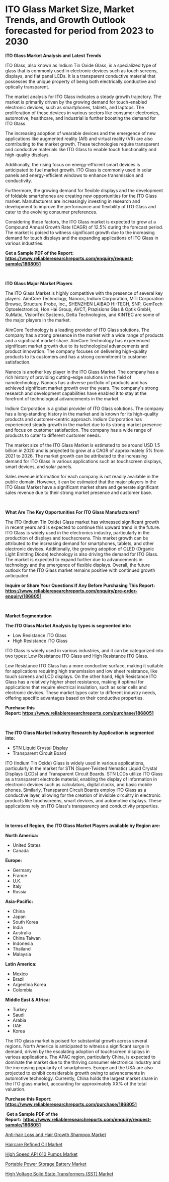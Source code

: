 <p><h1>ITO Glass Market Size, Market Trends, and Growth Outlook forecasted for period from 2023 to 2030</h1></p><p><strong>ITO Glass Market Analysis and Latest Trends</strong></p>
<p><p>ITO Glass, also known as Indium Tin Oxide Glass, is a specialized type of glass that is commonly used in electronic devices such as touch screens, displays, and flat panel LCDs. It is a transparent conductive material that possesses the unique property of being both electrically conductive and optically transparent.</p><p>The market analysis for ITO Glass indicates a steady growth trajectory. The market is primarily driven by the growing demand for touch-enabled electronic devices, such as smartphones, tablets, and laptops. The proliferation of these devices in various sectors like consumer electronics, automotive, healthcare, and industrial is further boosting the demand for ITO Glass.</p><p>The increasing adoption of wearable devices and the emergence of new applications like augmented reality (AR) and virtual reality (VR) are also contributing to the market growth. These technologies require transparent and conductive materials like ITO Glass to enable touch functionality and high-quality displays.</p><p>Additionally, the rising focus on energy-efficient smart devices is anticipated to fuel market growth. ITO Glass is commonly used in solar panels and energy-efficient windows to enhance transmission and conductivity.</p><p>Furthermore, the growing demand for flexible displays and the development of foldable smartphones are creating new opportunities for the ITO Glass market. Manufacturers are increasingly investing in research and development to improve the performance and flexibility of ITO Glass and cater to the evolving consumer preferences.</p><p>Considering these factors, the ITO Glass market is expected to grow at a Compound Annual Growth Rate (CAGR) of 12.5% during the forecast period. The market is poised to witness significant growth due to the increasing demand for touch displays and the expanding applications of ITO Glass in various industries.</p></p>
<p><strong>Get a Sample PDF of the Report:&nbsp; <a href="https://www.reliableresearchreports.com/enquiry/request-sample/1868051">https://www.reliableresearchreports.com/enquiry/request-sample/1868051</a></strong></p>
<p>&nbsp;</p>
<p><strong>ITO Glass Major Market Players</strong></p>
<p><p>The ITO Glass Market is highly competitive with the presence of several key players. AimCore Technology, Nanocs, Indium Corporation, MTI Corporation Browse, Structure Probe, Inc., SHENZHEN LAIBAO HI-TECH, SNP, GemTech Optoelectronics, Hon Hai Group, AVCT, Prazisions Glas & Optik GmbH, XuMatic, VisionTek Systems, Delta Technologies, and KINTEC are some of the major players in the market.</p><p>AimCore Technology is a leading provider of ITO Glass solutions. The company has a strong presence in the market with a wide range of products and a significant market share. AimCore Technology has experienced significant market growth due to its technological advancements and product innovation. The company focuses on delivering high-quality products to its customers and has a strong commitment to customer satisfaction.</p><p>Nanocs is another key player in the ITO Glass Market. The company has a rich history of providing cutting-edge solutions in the field of nanotechnology. Nanocs has a diverse portfolio of products and has achieved significant market growth over the years. The company's strong research and development capabilities have enabled it to stay at the forefront of technological advancements in the market.</p><p>Indium Corporation is a global provider of ITO Glass solutions. The company has a long-standing history in the market and is known for its high-quality products and customer-centric approach. Indium Corporation has experienced steady growth in the market due to its strong market presence and focus on customer satisfaction. The company has a wide range of products to cater to different customer needs.</p><p>The market size of the ITO Glass Market is estimated to be around USD 1.5 billion in 2020 and is projected to grow at a CAGR of approximately 5% from 2021 to 2026. The market growth can be attributed to the increasing demand for ITO Glass in various applications such as touchscreen displays, smart devices, and solar panels.</p><p>Sales revenue information for each company is not readily available in the public domain. However, it can be estimated that the major players in the ITO Glass Market have a significant market share and generate significant sales revenue due to their strong market presence and customer base.</p></p>
<p>&nbsp;</p>
<p><strong>What Are The Key Opportunities For ITO Glass Manufacturers?</strong></p>
<p><p>The ITO (Indium Tin Oxide) Glass market has witnessed significant growth in recent years and is expected to continue this upward trend in the future. ITO Glass is widely used in the electronics industry, particularly in the production of displays and touchscreens. This market growth can be attributed to the increasing demand for smartphones, tablets, and other electronic devices. Additionally, the growing adoption of OLED (Organic Light Emitting Diode) technology is also driving the demand for ITO Glass. The market is expected to expand further due to advancements in technology and the emergence of flexible displays. Overall, the future outlook for the ITO Glass market remains positive with continued growth anticipated.</p></p>
<p><strong>Inquire or Share Your Questions If Any Before Purchasing This Report: <a href="https://www.reliableresearchreports.com/enquiry/pre-order-enquiry/1868051">https://www.reliableresearchreports.com/enquiry/pre-order-enquiry/1868051</a></strong></p>
<p>&nbsp;</p>
<p><strong>Market Segmentation</strong></p>
<p><strong>The ITO Glass Market Analysis by types is segmented into:</strong></p>
<p><ul><li>Low Resistance ITO Glass</li><li>High Resistance ITO Glass</li></ul></p>
<p><p>ITO Glass is widely used in various industries, and it can be categorized into two types: Low Resistance ITO Glass and High Resistance ITO Glass. </p><p>Low Resistance ITO Glass has a more conductive surface, making it suitable for applications requiring high transmission and low sheet resistance, like touch screens and LCD displays. On the other hand, High Resistance ITO Glass has a relatively higher sheet resistance, making it optimal for applications that require electrical insulation, such as solar cells and electronic devices. These market types cater to different industry needs, offering specific advantages based on their conductive properties.</p></p>
<p><strong>Purchase this Report:&nbsp;<a href="https://www.reliableresearchreports.com/purchase/1868051">https://www.reliableresearchreports.com/purchase/1868051</a></strong></p>
<p>&nbsp;</p>
<p><strong>The ITO Glass Market Industry Research by Application is segmented into:</strong></p>
<p><ul><li>STN Liquid Crystal Display</li><li>Transparent Circuit Board</li></ul></p>
<p><p>ITO (Indium Tin Oxide) Glass is widely used in various applications, particularly in the market for STN (Super-Twisted Nematic) Liquid Crystal Displays (LCDs) and Transparent Circuit Boards. STN LCDs utilize ITO Glass as a transparent electrode material, enabling the display of information in electronic devices such as calculators, digital clocks, and basic mobile phones. Similarly, Transparent Circuit Boards employ ITO Glass as a conductive layer, allowing for the creation of invisible circuitry in electronic products like touchscreens, smart devices, and automotive displays. These applications rely on ITO Glass's transparency and conductivity properties.</p></p>
<p>&nbsp;</p>
<p><strong>In terms of Region, the ITO Glass Market Players available by Region are:</strong></p>
<p>
    <p> <strong> North America: </strong>
        <ul>
            <li>United States</li>
            <li>Canada</li>
        </ul>
        </p> 
    <p> <strong> Europe: </strong>
        <ul>
            <li>Germany</li>
            <li>France</li>
            <li>U.K.</li>
            <li>Italy</li>
            <li>Russia</li>
        </ul>
        </p> 
    <p> <strong> Asia-Pacific: </strong>
        <ul>
            <li>China</li>
            <li>Japan</li>
            <li>South Korea</li>
            <li>India</li>
            <li>Australia</li>
            <li>China Taiwan</li>
            <li>Indonesia</li>
            <li>Thailand</li>
            <li>Malaysia</li>
        </ul>
        </p> 
    <p> <strong> Latin America: </strong>
        <ul>
            <li>Mexico</li>
            <li>Brazil</li>
            <li>Argentina Korea</li>
            <li>Colombia</li>
        </ul>
        </p> 
    <p> <strong> Middle East & Africa: </strong>
        <ul>
            <li>Turkey</li>
            <li>Saudi</li>
            <li>Arabia</li>
            <li>UAE</li>
            <li>Korea</li>
        </ul>
    </p>
    </p>
<p><p>The ITO glass market is poised for substantial growth across several regions. North America is anticipated to witness a significant surge in demand, driven by the escalating adoption of touchscreen displays in various applications. The APAC region, particularly China, is expected to dominate the market due to the thriving consumer electronics industry and the increasing popularity of smartphones. Europe and the USA are also projected to exhibit considerable growth owing to advancements in automotive technology. Currently, China holds the largest market share in the ITO glass market, accounting for approximately XX% of the total valuation.</p></p>
<p><strong>Purchase this Report: <a href="https://www.reliableresearchreports.com/purchase/1868051">https://www.reliableresearchreports.com/purchase/1868051</a></strong></p>
<p>&nbsp;<strong>Get a Sample PDF of the Report:&nbsp;&nbsp;<a href="https://www.reliableresearchreports.com/enquiry/request-sample/1868051">https://www.reliableresearchreports.com/enquiry/request-sample/1868051</a></strong></p>
<p><strong></strong></p>
<p><p><a href="https://medium.com/@ollierippin/anti-hair-loss-and-hair-growth-shampoo-market-competitive-analysis-market-trends-and-forecast-to-d51969d25f6e">Anti-hair Loss and Hair Growth Shampoo Market</a></p><p><a href="https://medium.com/@danesanford_55006/haircare-refined-oil-market-size-reveals-the-best-marketing-channels-in-global-industry-1d05a10ea3f6">Haircare Refined Oil Market</a></p><p><a href="https://medium.com/@holliswelch2023/high-speed-api-610-pumps-market-trends-forecast-and-competitive-analysis-to-2030-46393cbb42f3">High Speed API 610 Pumps Market</a></p><p><a href="https://medium.com/@alanwatkins6h/portable-power-storage-battery-market-the-key-to-successful-business-strategy-forecast-till-2030-ec047c5cb706">Portable Power Storage Battery Market</a></p><p><a href="https://medium.com/@vilmalittel/high-voltage-solid-state-transformers-sst-market-analysis-and-sze-forecasted-for-period-from-2023-d3c76a27361e">High Voltage Solid State Transformers (SST) Market</a></p></p>